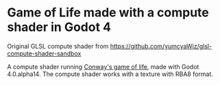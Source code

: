 # Game of Life made with a compute shader in Godot 4

Original GLSL compute shader from https://github.com/yumcyaWiz/glsl-compute-shader-sandbox

A compute shader running [Conway's game of life](https://en.wikipedia.org/wiki/Conway%27s_Game_of_Life), made with Godot 4.0.alpha14. The compute shader works with a texture with RBA8 format.
